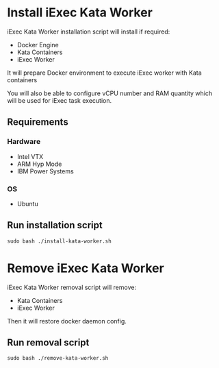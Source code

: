 # Install iExec Kata Worker

iExec Kata Worker installation script will install if required:
* Docker Engine 
* Kata Containers
* iExec Worker

It will prepare Docker environment to execute iExec worker with Kata containers

You will also be able to configure vCPU number and RAM quantity which will be used for iExec task execution.

## Requirements
### Hardware
* Intel VTX 
* ARM Hyp Mode
* IBM Power Systems

### OS
* Ubuntu

## Run installation script
```
sudo bash ./install-kata-worker.sh
```

# Remove iExec Kata Worker

iExec Kata Worker removal script will remove:
* Kata Containers
* iExec Worker

Then it will restore docker daemon config.

## Run removal script
```
sudo bash ./remove-kata-worker.sh
```
